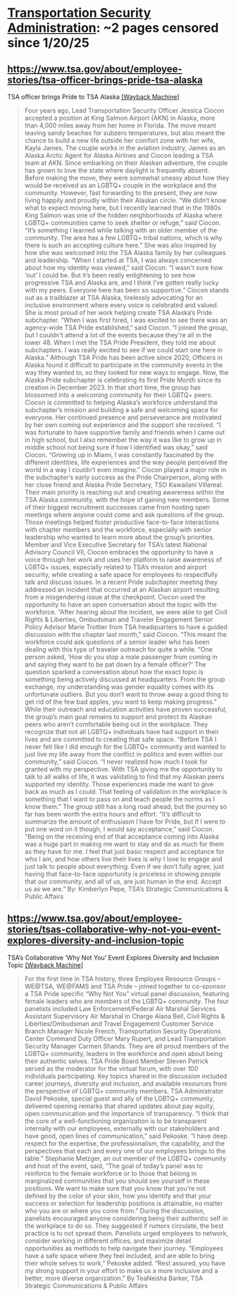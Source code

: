 



# [Transportation Security Administration](tsa.gov): ~2 pages censored since 1/20/25

## https://www.tsa.gov/about/employee-stories/tsa-officer-brings-pride-tsa-alaska


TSA officer brings Pride to TSA Alaska [[Wayback Machine]](https://web.archive.org/web/20240000000000*/https://www.tsa.gov/about/employee-stories/tsa-officer-brings-pride-tsa-alaska)

> Four years ago, Lead Transportation Security Officer Jessica Ciocon accepted a position at King Salmon Airport (AKN) in Alaska, more than 4,000 miles away from her home in Florida. The move meant leaving sandy beaches for subzero temperatures, but also meant the chance to build a new life outside her comfort zone with her wife, Kayla James. The couple works in the aviation industry, James as an Alaska Arctic Agent for Alaska Airlines and Ciocon leading a TSA team at AKN. Since embarking on their Alaskan adventure, the couple has grown to love the state where daylight is frequently absent. Before making the move, they were somewhat uneasy about how they would be received as an LGBTQ+ couple in the workplace and the community. However, fast forwarding to the present, they are now living happily and proudly within their Alaskan circle. “We didn’t know what to expect moving here, but I recently learned that in the 1980s King Salmon was one of the hidden neighborhoods of Alaska where LGBTQ+ communities came to seek shelter or refuge,” said Ciocon. “It’s something I learned while talking with an older member of the community. The area has a few LGBTQ+ tribal nations, which is why there is such an accepting culture here.” She was also inspired by how she was welcomed into the TSA Alaska family by her colleagues and leadership. “When I started at TSA, I was always concerned about how my identity was viewed,” said Ciocon. “I wasn't sure how ‘out’ I could be. But it’s been really enlightening to see how progressive TSA and Alaska are, and I think I’ve gotten really lucky with my peers. Everyone here has been so supportive.” Ciocon stands out as a trailblazer at TSA Alaska, tirelessly advocating for an inclusive environment where every voice is celebrated and valued. She is most proud of her work helping create TSA Alaska’s Pride subchapter. “When I was first hired, I was excited to see there was an agency-wide TSA Pride established,” said Ciocon. “I joined the group, but I couldn't attend a lot of the events because they're all in the lower 48. When I met the TSA Pride President, they told me about subchapters. I was really excited to see if we could start one here in Alaska.” Although TSA Pride has been active since 2020, Officers in Alaska found it difficult to participate in the community events in the way they wanted to, so they looked for new ways to engage. Now, the Alaska Pride subchapter is celebrating its first Pride Month since its creation in December 2023. In that short time, the group has blossomed into a welcoming community for their LGBTQ+ peers. Ciocon is committed to helping Alaska’s workforce understand the subchapter’s mission and building a safe and welcoming space for everyone. Her continued presence and perseverance are motivated by her own coming out experience and the support she received. “I was fortunate to have supportive family and friends when I came out in high school, but I also remember the way it was like to grow up in middle school not being sure if how I identified was okay,” said Ciocon. “Growing up in Miami, I was constantly fascinated by the different identities, life experiences and the way people perceived the world in a way I couldn’t even imagine.” Ciocon played a major role in the subchapter’s early success as the Pride Chairperson, along with her close friend and Alaska Pride Secretary, TSO Kawailani Villareal. Their main priority is reaching out and creating awareness within the TSA Alaska community, with the hope of gaining new members. Some of their biggest recruitment successes came from hosting open meetings where anyone could come and ask questions of the group. Those meetings helped foster productive face-to-face interactions with chapter members and the workforce, especially with senior leadership who wanted to learn more about the group’s priorities. Member and Vice Executive Secretary for TSA’s latest National Advisory Council VII, Ciocon embraces the opportunity to have a voice through her work and uses her platform to raise awareness of LGBTQ+ issues, especially related to TSA’s mission and airport security, while creating a safe space for employees to respectfully talk and discuss issues. In a recent Pride subchapter meeting they addressed an incident that occurred at an Alaskan airport resulting from a misgendering issue at the checkpoint. Ciocon used the opportunity to have an open conversation about the topic with the workforce. “After hearing about the incident, we were able to get Civil Rights & Liberties, Ombudsman and Traveler Engagement Senior Policy Advisor Marie Trottier from TSA headquarters to have a guided discussion with the chapter last month,” said Ciocon. “This meant the workforce could ask questions of a senior leader who has been dealing with this type of traveler outreach for quite a while. “One person asked, ‘How do you stop a male passenger from coming in and saying they want to be pat down by a female officer?’ The question sparked a conversation about how the exact topic is something being actively discussed at headquarters. From the group exchange, my understanding was gender equality comes with its unfortunate outliers. But you don’t want to throw away a good thing to get rid of the few bad apples, you want to keep making progress.” While their outreach and education activities have proven successful, the group’s main goal remains to support and protect its Alaskan peers who aren’t comfortable being out in the workplace. They recognize that not all LGBTQ+ individuals have had support in their lives and are committed to creating that safe space. “Before TSA I never felt like I did enough for the LGBTQ+ community and wanted to just live my life away from the conflict in politics and even within our community,” said Ciocon. “I never realized how much I took for granted with my perspective. With TSA giving me the opportunity to talk to all walks of life, it was validating to find that my Alaskan peers supported my identity. Those experiences made me want to give back as much as I could. That feeling of validation in the workplace is something that I want to pass on and teach people the norms as I know them.” The group still has a long road ahead, but the journey so far has been worth the extra hours and effort. “It’s difficult to summarize the amount of enthusiasm I have for Pride, but if I were to put one word on it though, I would say acceptance,” said Ciocon. “Being on the receiving end of that acceptance coming into Alaska was a huge part in making me want to stay and do as much for them as they have for me. I feel that just basic respect and acceptance for who I am, and how others live their lives is why I love to engage and just talk to people about everything. Even if we don’t fully agree, just having that face-to-face opportunity is priceless in showing people that our community, and all of us, are just human in the end. Accept us as we are.” By: Kimberlyn Pepe, TSA’s Strategic Communications & Public Affairs
## https://www.tsa.gov/about/employee-stories/tsas-collaborative-why-not-you-event-explores-diversity-and-inclusion-topic


TSA’s Collaborative ‘Why Not You’ Event Explores Diversity and Inclusion Topic [[Wayback Machine]](https://web.archive.org/web/20240000000000*/https://www.tsa.gov/about/employee-stories/tsas-collaborative-why-not-you-event-explores-diversity-and-inclusion-topic)

> For the first time in TSA history, three Employee Resource Groups – WE@TSA, WE@FAMS and TSA Pride – joined together to co-sponsor a TSA Pride specific “Why Not You” virtual panel discussion, featuring female leaders who are members of the LGBTQ+ community. The four panelists included Law Enforcement/Federal Air Marshal Services Assistant Supervisory Air Marshal in Charge Alana Bell, Civil Rights & Liberties/Ombudsman and Travel Engagement Customer Service Branch Manager Nicole French, Transportation Security Operations Center Command Duty Officer Mary Rupert, and Lead Transportation Security Manager Carmen Shands. They are all proud members of the LGBTQ+ community, leaders in the workforce and open about being their authentic selves. TSA Pride Board Member Steven Petrick served as the moderator for the virtual forum, with over 100 individuals participating. Key topics shared in the discussion included career journeys, diversity and inclusion, and available resources from the perspective of LGBTQ+ community members. TSA Administrator David Pekoske, special guest and ally of the LGBTQ+ community, delivered opening remarks that shared updates about pay equity, open communication and the importance of transparency. “I think that the core of a well-functioning organization is to be transparent internally with our employees, externally with our stakeholders and have good, open lines of communication,” said Pekoske. “I have deep respect for the expertise, the professionalism, the capability, and the perspectives that each and every one of our employees brings to the table.” Stephanie Metzger, an out member of the LGBTQ+ community and host of the event, said, “The goal of today’s panel was to reinforce to the female workforce or to those that belong in marginalized communities that you should see yourself in these positions. We want to make sure that you know that you’re not defined by the color of your skin, how you identify and that your success or selection for leadership positions is attainable, no matter who you are or where you come from.” During the discussion, panelists encouraged anyone considering being their authentic self in the workplace to do so. They suggested if rumors circulate, the best practice is to not spread them. Panelists urged employees to network, consider working in different offices, and maximize detail opportunities as methods to help navigate their journey. “Employees have a safe space where they feel included, and are able to bring their whole selves to work,” Pekoske added. “Rest assured, you have my strong support in your effort to make us a more inclusive and a better, more diverse organization.” By TeaNeisha Barker, TSA Strategic Communications & Public Affairs